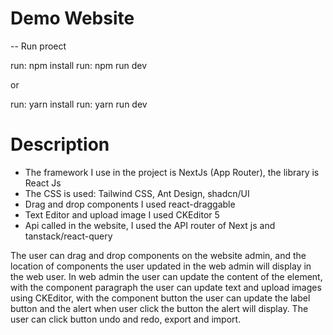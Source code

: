 # Demo Website

-- Run proect

run: npm install
run: npm run dev

or

run: yarn install
run: yarn run dev

# Description

- The framework I use in the project is NextJs (App Router), the library is React Js
- The CSS is used: Tailwind CSS, Ant Design, shadcn/UI
- Drag and drop components I used react-draggable
- Text Editor and upload image I used CKEditor 5
- Api called in the website, I used the API router of Next js and tanstack/react-query

The user can drag and drop components on the website admin, and the location of components the user updated in the web admin will display in the web user. In web admin the user can update the content of the element, with the component paragraph the user can update text and upload images using CKEditor, with the component button the user can update the label button and the alert when user click the button the alert will display. The user can click button undo and redo, export and import.
